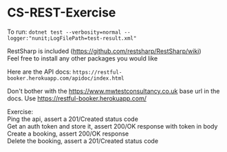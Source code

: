 # CS-REST-Exercise  

To run: `dotnet test --verbosity=normal --logger:"nunit;LogFilePath=test-result.xml"`  

RestSharp is included (https://github.com/restsharp/RestSharp/wiki)  
Feel free to install any other packages you would like  

Here are the API docs: `https://restful-booker.herokuapp.com/apidoc/index.html`  

Don't bother with the https://www.mwtestconsultancy.co.uk base url in the docs. Use https://restful-booker.herokuapp.com/  

Exercise:  
Ping the api, assert a 201/Created status code  
Get an auth token and store it, assert 200/OK response with token in body  
Create a booking, assert 200/OK response  
Delete the booking, assert a 201/Created status code  